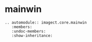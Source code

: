 # mainwin

```eval_rst
.. automodule:: imagect.core.mainwin
   :members:
   :undoc-members:
   :show-inheritance:

```